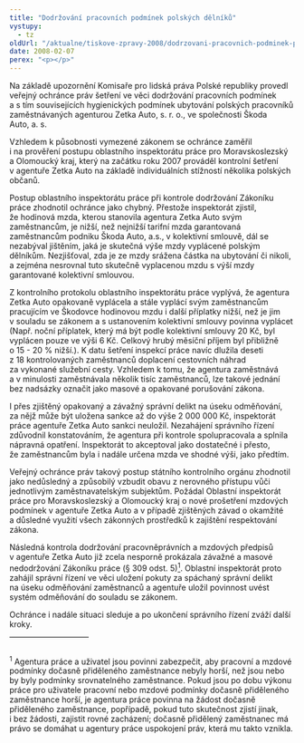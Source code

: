```yaml
---
title: "Dodržování pracovních podmínek polských dělníků"
vystupy:
  - tz
oldUrl: "/aktualne/tiskove-zpravy-2008/dodrzovani-pracovnich-podminek-polskych-delniku"
date: 2008-02-07
perex: "<p></p>"
---
```


<!-- imported from the old website -->

<p class="Normln-web">Na základě upozornění Komisaře pro lidská práva Polské republiky provedl veřejný ochránce práv šetření ve věci dodržování pracovních podmínek a s tím souvisejících hygienických podmínek ubytování polských pracovníků zaměstnávaných agenturou Zetka Auto, s. r. o., ve společnosti Škoda Auto, a. s.</p><p class="Normln-web">Vzhledem k působnosti vymezené zákonem se ochránce zaměřil i na prověření postupu oblastního inspektorátu práce pro Moravskoslezský a Olomoucký kraj, který na začátku roku 2007 prováděl kontrolní šetření v agentuře Zetka Auto na základě individuálních stížností několika polských občanů.</p><p class="Normln-web">Postup oblastního inspektorátu práce při kontrole dodržování Zákoníku práce zhodnotil ochránce jako chybný. Přestože inspektorát zjistil, že hodinová mzda, kterou stanovila agentura Zetka Auto svým zaměstnancům, je nižší, než nejnižší tarifní mzda garantovaná zaměstnancům podniku Škoda Auto, a.s., v kolektivní smlouvě, dál se nezabýval jištěním, jaká je skutečná výše mzdy vyplácené polským dělníkům. Nezjišťoval, zda je ze mzdy srážena částka na ubytování či nikoli, a zejména nesrovnal tuto skutečně vyplacenou mzdu s výší mzdy garantované kolektivní smlouvou.</p><p class="Normln-web">Z kontrolního protokolu oblastního inspektorátu práce vyplývá, že agentura Zetka Auto opakovaně vyplácela a stále vyplácí svým zaměstnancům pracujícím ve Škodovce hodinovou mzdu i další příplatky nižší, než je jim v souladu se zákonem a s ustanovením kolektivní smlouvy povinna vyplácet (Např. noční příplatek, který má být podle kolektivní smlouvy 20 Kč, byl vyplácen pouze ve výši 6 Kč. Celkový hrubý měsíční příjem byl přibližně o 15 - 20 % nižší.). K datu šetření inspekcí práce navíc dlužila deseti z 18 kontrolovaných zaměstnanců doplacení cestovních náhrad za vykonané služební cesty. Vzhledem k tomu, že agentura zaměstnává a v minulosti zaměstnávala několik tisíc zaměstnanců, lze takové jednání bez nadsázky označit jako masové a opakované porušování zákona.</p><p class="Normln-web">I přes zjištěný opakovaný a závažný správní delikt na úseku odměňování, za nějž může být uložena sankce až do výše 2 000 000 Kč, inspektorát práce agentuře Zetka Auto sankci neuložil. Nezahájení správního řízení zdůvodnil konstatováním, že agentura při kontrole spolupracovala a splnila nápravná opatření. Inspektorát to akceptoval jako dostatečné i přesto, že zaměstnancům byla i nadále určena mzda ve shodné výši, jako předtím.</p><p class="Normln-web">Veřejný ochránce práv takový postup státního kontrolního orgánu zhodnotil jako nedůsledný a způsobilý vzbudit obavu z nerovného přístupu vůči jednotlivým zaměstnavatelským subjektům. Požádal Oblastní inspektorát práce pro Moravskoslezský a Olomoucký kraj o nové prošetření mzdových podmínek v agentuře Zetka Auto a v případě zjištěných závad o okamžité a důsledné využití všech zákonných prostředků k zajištění respektování zákona.</p><p class="Normln-web">Následná kontrola dodržování pracovněprávních a mzdových předpisů v agentuře Zetka Auto již zcela nesporně prokázala závažné a masové nedodržování Zákoníku práce (§ 309 odst. 5)<a href="https://www.ochrance.cz/aktualne/tiskove-zpravy-2008/dodrzovani-pracovnich-podminek-polskych-delniku/#note0"><sup>1</sup></a>. Oblastní inspektorát proto zahájil správní řízení ve věci uložení pokuty za spáchaný správní delikt na úseku odměňování zaměstnanců a agentuře uložil povinnost uvést systém odměňování do souladu se zákonem.</p><p class="Normln-web">Ochránce i nadále situaci sleduje a po ukončení správního řízení zváží další kroky.</p><div class="xxxfootnote"><p style="MARGIN: 0.5em 0px 0px; WIDTH: 10em; BORDER-TOP: black 1px solid"> </p><div id="note0"><p class="Textpoznpodarou"><sup>1</sup> Agentura práce a uživatel jsou povinni zabezpečit, aby pracovní a mzdové podmínky dočasně přiděleného zaměstnance nebyly horší, než jsou nebo by byly podmínky srovnatelného zaměstnance. Pokud jsou po dobu výkonu práce pro uživatele pracovní nebo mzdové podmínky dočasně přiděleného zaměstnance horší, je agentura práce povinna na žádost dočasně přiděleného zaměstnance, popřípadě, pokud tuto skutečnost zjistí jinak, i bez žádosti, zajistit rovné zacházení; dočasně přidělený zaměstnanec má právo se domáhat u agentury práce uspokojení práv, která mu takto vznikla.</p></div><!-- note0 --></div><!-- xxxfootnote -->
